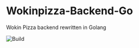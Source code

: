 # Wokinpizza-Backend-Go
 Wokin Pizza backend rewritten in Golang
 
 ![Build](https://github.com/wokkipannu/Wokinpizza-Backend-Go/actions/workflows/build.yml/badge.svg)

